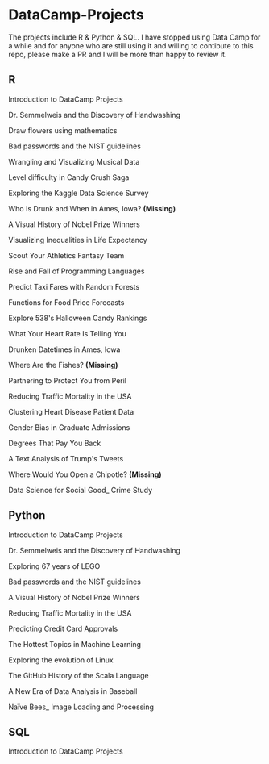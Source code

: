 # DataCamp-Projects
The projects include R & Python & SQL. 
I have stopped using Data Camp for a while and for anyone who are still using it and willing to contibute to this repo, please make a PR and I will be more than happy to review it.

## R
Introduction to DataCamp Projects

Dr. Semmelweis and the Discovery of Handwashing

Draw flowers using mathematics

Bad passwords and the NIST guidelines

Wrangling and Visualizing Musical Data

Level difficulty in Candy Crush Saga

Exploring the Kaggle Data Science Survey

Who Is Drunk and When in Ames, Iowa? **(Missing)**

A Visual History of Nobel Prize Winners

Visualizing Inequalities in Life Expectancy

Scout Your Athletics Fantasy Team

Rise and Fall of Programming Languages

Predict Taxi Fares with Random Forests

Functions for Food Price Forecasts

Explore 538's Halloween Candy Rankings

What Your Heart Rate Is Telling You

Drunken Datetimes in Ames, Iowa

Where Are the Fishes? **(Missing)**

Partnering to Protect You from Peril

Reducing Traffic Mortality in the USA

Clustering Heart Disease Patient Data

Gender Bias in Graduate Admissions

Degrees That Pay You Back

A Text Analysis of Trump's Tweets

Where Would You Open a Chipotle? **(Missing)**

Data Science for Social Good_ Crime Study


## Python
Introduction to DataCamp Projects

Dr. Semmelweis and the Discovery of Handwashing

Exploring 67 years of LEGO

Bad passwords and the NIST guidelines

A Visual History of Nobel Prize Winners

Reducing Traffic Mortality in the USA

Predicting Credit Card Approvals

The Hottest Topics in Machine Learning

Exploring the evolution of Linux

The GitHub History of the Scala Language

A New Era of Data Analysis in Baseball

Naïve Bees_ Image Loading and Processing


## SQL
Introduction to DataCamp Projects
